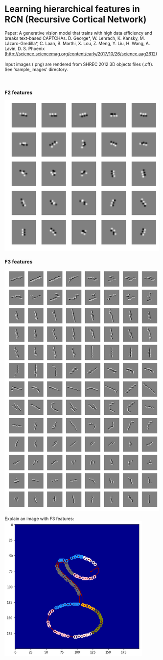 # Learning hierarchical features in RCN (Recursive Cortical Network)

Paper: A generative vision model that trains with high data efficiency and
    breaks text-based CAPTCHAs. D. George*, W. Lehrach, K. Kansky, M. Lázaro-Gredilla*,
    C. Laan, B. Marthi, X. Lou, Z. Meng, Y. Liu, H. Wang, A. Lavin, D. S. Phoenix <br>
    (http://science.sciencemag.org/content/early/2017/10/26/science.aag2612) <br>
<br>
Input images (.png) are rendered from SHREC 2012 3D objects files (.off). See 'sample_images' directory. <br>
<br>
<br>
### F2 features
![Alt text](F2_features.png)
### F3 features
![Alt text](F3_features.png)

Explain an image with F3 features:
![Alt text](input_image.png)
